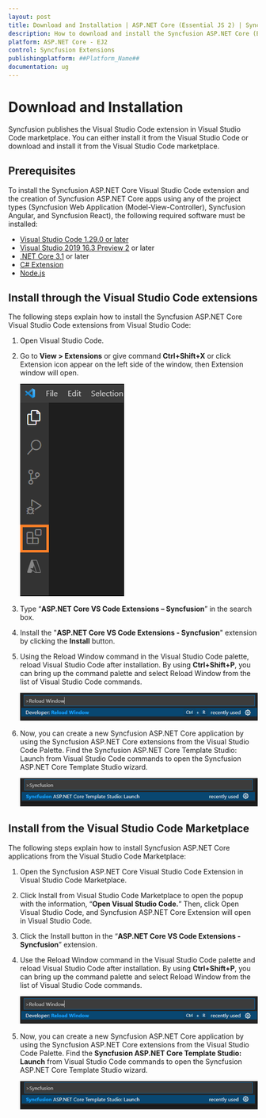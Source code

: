 ```yaml
---
layout: post
title: Download and Installation | ASP.NET Core (Essential JS 2) | Syncfusion
description: How to download and install the Syncfusion ASP.NET Core (Essential JS2) Visual Studio Code Extensions from Visual Studio Code Market Place
platform: ASP.NET Core - EJ2
control: Syncfusion Extensions
publishingplatform: ##Platform_Name##
documentation: ug
---
```


# Download and Installation

Syncfusion publishes the Visual Studio Code extension in Visual Studio Code marketplace. You can either install it from the Visual Studio Code or download and install it from the Visual Studio Code marketplace.

## Prerequisites

To install the Syncfusion ASP.NET Core Visual Studio Code extension and the creation of Syncfusion ASP.NET Core apps using any of the project types (Syncfusion Web Application (Model-View-Controller), Syncfusion Angular, and Syncfusion React), the following required software must be installed:

* [Visual Studio Code 1.29.0 or later](https://code.visualstudio.com/download)
* [Visual Studio 2019 16.3 Preview 2](https://visualstudio.microsoft.com/vs/) or later
* [.NET Core 3.1](https://dotnet.microsoft.com/download/dotnet-core/3.1) or later
* [C# Extension](https://marketplace.visualstudio.com/items?itemName=ms-vscode.csharp)
* [Node.js](https://nodejs.org/en/download/)


## Install through the Visual Studio Code extensions

The following steps explain how to install the Syncfusion ASP.NET Core Visual Studio Code extensions from Visual Studio Code:

1. Open Visual Studio Code.

2. Go to **View > Extensions** or give command **Ctrl+Shift+X** or click Extension icon appear on the left side of the window, then Extension window will open.

    ![Extension Window](images/extension-window.png)

3. Type “**ASP.NET Core VS Code Extensions – Syncfusion**” in the search box.

4. Install the "**ASP.NET Core VS Code Extensions - Syncfusion**" extension by clicking the **Install** button.

5. Using the Reload Window command in the Visual Studio Code palette, reload Visual Studio Code after installation. By using **Ctrl+Shift+P**, you can bring up the command palette and select Reload Window from the list of Visual Studio Code commands.

    ![reload-window](images/reload-window.png)

6. Now, you can create a new Syncfusion ASP.NET Core application by using the Syncfusion ASP.NET Core extensions from the Visual Studio Code Palette. Find the Syncfusion ASP.NET Core Template Studio: Launch from Visual Studio Code commands to open the Syncfusion ASP.NET Core Template Studio wizard.

   ![command-palette](images/command-palette.png)

## Install from the Visual Studio Code Marketplace

The following steps explain how to install Syncfusion ASP.NET Core applications from the Visual Studio Code Marketplace:

1. Open the Syncfusion ASP.NET Core Visual Studio Code Extension in Visual Studio Code Marketplace.

2. Click Install from Visual Studio Code Marketplace to open the popup with the information, “**Open Visual Studio Code.**” Then, click Open Visual Studio Code, and Syncfusion ASP.NET Core Extension will open in Visual Studio Code.

3. Click the Install button in the “**ASP.NET Core VS Code Extensions - Syncfusion**” extension.

4. Use the Reload Window command in the Visual Studio Code palette and reload Visual Studio Code after installation. By using **Ctrl+Shift+P**, you can bring up the command palette and select Reload Window from the list of Visual Studio Code commands.

     ![reload-window](images/reload-window.png)

5. Now, you can create a new Syncfusion ASP.NET Core application by using the Syncfusion ASP.NET Core extensions from the Visual Studio Code Palette. Find the **Syncfusion ASP.NET Core Template Studio: Launch** from Visual Studio Code commands to open the Syncfusion ASP.NET Core Template Studio wizard.

     ![command-palette](images/command-palette.png)